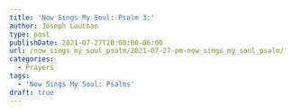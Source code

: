 ```yaml
---
title: 'Now Sings My Soul: Psalm 3:'
author: Joseph Louthan
type: post
publishDate: 2021-07-27T20:00:00-06:00
url: /now_sings_my_soul_psalm/2021-07-27-pm-now_sings_my_soul_psalm/
categories:
  - Prayers
tags:
  - 'Now Sings My Soul: Psalms'
draft: true
---
```

<pre>
<div style="font-variant: small-caps;">

</div>

</pre>
